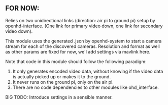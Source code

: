 ## FOR NOW:

Relies on two unidirectional links (direction: air pi to ground pi) setup by openhd-interface.
(One link for primary video down, one link for secondary video down).

This module uses the generated .json by openhd-system to start a camera stream for each of the discovered cameras.
Resolution and format as well as other params are fixed for now, we'l add settings via mavlink here.

Note that code in this module should follow the following paradigm:

1) It only generates encoded video data, without knowing if the video data is actually picked up or makes it to the
   ground.
2) It never runs on the ground pi, only on the air pi.
3) There are no code dependencies to other modules like ohd_interface.

BIG TODO: Introduce settings in a sensible manner.